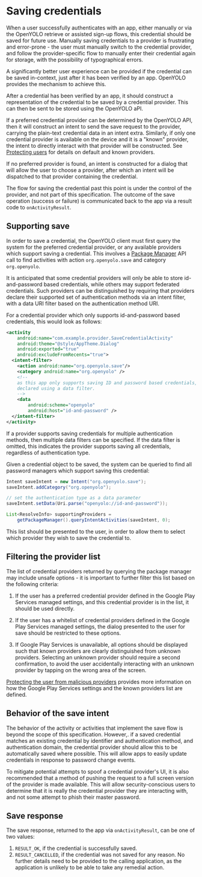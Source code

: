 # Saving credentials

When a user successfully authenticates with an app, either manually or via
the OpenYOLO retrieve or assisted sign-up flows, this credential should be
saved for future use. Manually saving credentials to a provider is frustrating
and error-prone - the user must manually switch to the credential provider,
and follow the provider-specific flow to manually enter their credential again
for storage, with the possibility of typographical errors.

A significantly better user experience can be provided if the credential can
be saved in-context, just after it has been verified by an app. OpenYOLO
provides the mechanism to achieve this.

After a credential has been verified by an app, it should construct a
representation of the credential to be saved by a credential provider. This
can then be sent to be stored using the OpenYOLO aPI.

If a preferred credential provider can be determined by the OpenYOLO API, then
it will construct an intent to send the save request to the provider,
carrying the plain-text credential data in an intent extra. Similarly, if
only one credential provider is available on the device and it is a "known"
provider, the intent to directly interact with that provider will be
constructed. See [Protecting users](protecting-users.md) for details on
default and known providers.

If no preferred provider is found, an intent is constructed for a dialog that
will allow the user to choose a provider, after which an intent will be
dispatched to that provider containing the credential.

The flow for saving the credential past this point is under the control of
the provider, and not part of this specification. The outcome of the save
operation (success or failure) is communicated back to the app via a result
code to `onActivityResult`.

## Supporting save

In order to save a credential, the OpenYOLO client must first query the system
for the preferred credential provider, or any available providers which
support saving a credential. This involves a [Package Manager][pm-api] API
call to find activities with action `org.openyolo.save` and category
`org.openyolo`.

It is anticipated that some credential providers will only be able to store
id-and-password based credentials, while others may support federated
credentials. Such providers can be distinguished by requiring that providers
declare their supported set of authentication methods via an intent filter,
with a data URI filter based on the authentication method URI.

For a credential provider which only supports id-and-password based credentials,
this would look as follows:

```xml
<activity
    android:name="com.example.provider.SaveCredentialActivity"
    android:theme="@style/AppTheme.Dialog"
    android:exported="true"
    android:excludeFromRecents="true">
  <intent-filter>
    <action android:name="org.openyolo.save"/>
    <category android:name="org.openyolo" />
    <!--
    as this app only supports saving ID and password based credentials, this is
    declared using a data filter.
    -->
    <data
        android:scheme="openyolo"
        android:host="id-and-password" />
  </intent-filter>
</activity>
```

If a provider supports saving credentials for multiple authentication methods,
then multiple data filters can be specified. If the data filter is omitted,
this indicates the provider supports saving all credentials, regardless of
authentication type.

Given a credential object to be saved, the system can be queried to
find all password managers which support saving this credential:

```java
Intent saveIntent = new Intent("org.openyolo.save");
saveIntent.addCategory("org.openyolo");

// set the authentication type as a data parameter
saveIntent.setData(Uri.parse("openyolo://id-and-password"));

List<ResolveInfo> supportingProviders =
    getPackageManager().queryIntentActivities(saveIntent, 0);
```

This list should be presented to the user, in order to allow them to select
which provider they wish to save the credential to.

## Filtering the provider list

The list of credential providers returned by querying the package manager
may include unsafe options - it is important to further filter this list based
on the following criteria:

1. If the user has a preferred credential provider defined in the Google Play
   Services managed settings, and this credential provider
   is in the list, it should be used directly.

1. If the user has a whitelist of credential providers defined in the
   Google Play Services managed settings, the dialog presented to the user
   for save should be restricted to these options.

1. If Google Play Services is unavailable, all options should be displayed
   such that known providers are clearly distinguished from unknown providers.
   Selecting an unknown provider should require a second confirmation, to avoid
   the user accidentally interacting with an unknown provider by tapping on the
   wrong area of the screen.

[Protecting the user from malicious providers](protecting-users.md) provides
more information on how the Google Play Services settings and the known
providers list are defined.

## Behavior of the save intent

The behavior of the activity or activities that implement the save flow
is beyond the scope of this specification. However,. if a saved credential
matches an existing credential by identifier and authentication method, and
authentication domain, the credential provider should allow this to be
automatically saved where possible. This will allow apps to easily update
credentials in response to password change events.

To mitigate potential attempts to spoof a credential provider's UI, it is
also recommended that a method of pushing the request to a full screen version
of the provider is made available. This will allow security-conscious users
to determine that it is really the credential provider they are interacting
with, and not some attempt to phish their master password.

## Save response

The save response, returned to the app via `onActivityResult`, can be one of
two values:

1. `RESULT_OK`, if the credential is successfully saved.
2. `RESULT_CANCELLED`, if the credential was not saved for any reason. No
   further details need to be provided to the calling application, as the
   application is unlikely to be able to take any remedial action.

[pm-api]: https://developer.android.com/reference/android/content/pm/PackageManager.html "android.content.pm.PackageManager"
